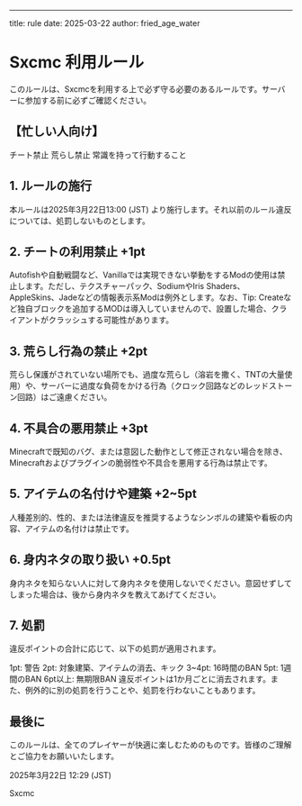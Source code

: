 ---
title: rule
date: 2025-03-22
author: fried_age_water

# Sxcmc 利用ルール
このルールは、Sxcmcを利用する上で必ず守る必要のあるルールです。サーバーに参加する前に必ずご確認ください。

## 【忙しい人向け】
チート禁止
荒らし禁止
常識を持って行動すること
## 1. ルールの施行
本ルールは2025年3月22日13:00 (JST) より施行します。それ以前のルール違反については、処罰しないものとします。

## 2. チートの利用禁止 +1pt
Autofishや自動戦闘など、Vanillaでは実現できない挙動をするModの使用は禁止します。ただし、テクスチャーパック、SodiumやIris Shaders、AppleSkins、Jadeなどの情報表示系Modは例外とします。なお、Tip: Createなど独自ブロックを追加するMODは導入していませんので、設置した場合、クライアントがクラッシュする可能性があります。

## 3. 荒らし行為の禁止 +2pt
荒らし保護がされていない場所でも、過度な荒らし（溶岩を撒く、TNTの大量使用）や、サーバーに過度な負荷をかける行為（クロック回路などのレッドストーン回路）はご遠慮ください。

## 4. 不具合の悪用禁止 +3pt
Minecraftで既知のバグ、または意図した動作として修正されない場合を除き、Minecraftおよびプラグインの脆弱性や不具合を悪用する行為は禁止です。

## 5. アイテムの名付けや建築 +2~5pt
人種差別的、性的、または法律違反を推奨するようなシンボルの建築や看板の内容、アイテムの名付けは禁止です。

## 6. 身内ネタの取り扱い +0.5pt
身内ネタを知らない人に対して身内ネタを使用しないでください。意図せずしてしまった場合は、後から身内ネタを教えてあげてください。

## 7. 処罰
違反ポイントの合計に応じて、以下の処罰が適用されます。

1pt: 警告
2pt: 対象建築、アイテムの消去、キック
3~4pt: 16時間のBAN
5pt: 1週間のBAN
6pt以上: 無期限BAN
違反ポイントは1か月ごとに消去されます。また、例外的に別の処罰を行うことや、処罰を行わないこともあります。

## 最後に
このルールは、全てのプレイヤーが快適に楽しむためのものです。皆様のご理解とご協力をお願いいたします。

2025年3月22日 12:29 (JST)

Sxcmc